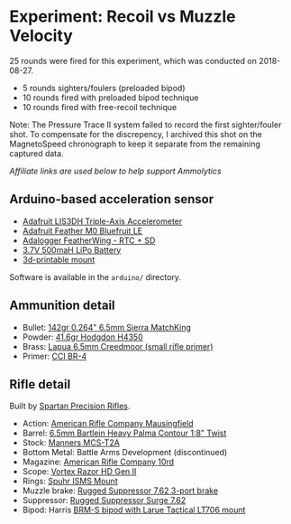 # Experiment: Recoil vs Muzzle Velocity

25 rounds were fired for this experiment, which was conducted on 2018-08-27.

- 5 rounds sighters/foulers (preloaded bipod)
- 10 rounds fired with preloaded bipod technique
- 10 rounds fired with free-recoil technique

Note: The Pressure Trace II system failed to record the first sighter/fouler shot. To compensate for the discrepency, I archived this shot on the MagnetoSpeed chronograph to keep it separate from the remaining captured data.

_Affiliate links are used below to help support Ammolytics_

## Arduino-based acceleration sensor

- [Adafruit LIS3DH Triple-Axis Accelerometer](https://amzn.to/2PASGsD)
- [Adafruit Feather M0 Bluefruit LE](https://amzn.to/2ryuGN1)
- [Adalogger FeatherWing - RTC + SD](https://amzn.to/2EsIelH)
- [3.7V 500maH LiPo Battery](https://amzn.to/2UASH3g)
- [3d-printable mount](https://grabcad.com/library/3-axis-acceleration-sensor-mount-1)

Software is available in the `arduino/` directory.


## Ammunition detail

- Bullet: [142gr 0.264" 6.5mm Sierra MatchKing](https://brownells.7eer.net/c/1284526/60594/1625?u=https%3A%2F%2Fwww.brownells.com%2Freloading%2Fbullets%2Frifle-bullets%2F6-5mm-0-264-142gr-hollow-point-boat-tail-100-box-sku749004963-34270-68520.aspx%3Fsku%3D749004963)
- Powder: [41.6gr Hodgdon H4350](https://brownells.7eer.net/c/1284526/60594/1625?u=https%3A%2F%2Fwww.brownells.com%2Freloading%2Fpowder%2Frifle-powder%2Fhodgdon-powder-h4350-8-lbs-sku749008040-34642-71189.aspx%3Fsku%3D749008040)
- Brass: [Lapua 6.5mm Creedmoor (small rifle primer)](https://brownells.7eer.net/c/1284526/60594/1625?u=https%3A%2F%2Fwww.brownells.com%2Freloading%2Fbrass%2Frifle-brass%2F6-5-creedmoor-brass-prod98328.aspx)
- Primer: [CCI BR-4](https://brownells.7eer.net/c/1284526/60594/1625?u=https%3A%2F%2Fwww.brownells.com%2Freloading%2Fprimers%2Frifle-primers%2Fbr4-small-rifle-benchrest-primers-1-000-box-sku749006109-40211-63472.aspx%3Fsku%3D749006109)


## Rifle detail

Built by [Spartan Precision Rifles](https://spartanrifles.com/).

- Action: [American Rifle Company Mausingfield](https://www.americanrifle.com/product/mausingfield-bolt-action/)
- Barrel: [6.5mm Bartlein Heavy Palma Contour 1:8" Twist]()
- Stock: [Manners MCS-T2A](https://mannersstocks.com/mcs-t2a-6967.html)
- Bottom Metal: Battle Arms Development (discontinued)
- Magazine: [American Rifle Company 10rd](https://www.americanrifle.com/product/arc-mag-10-round-7-62x51-308-win/)
- Scope: [Vortex Razor HD Gen II](https://brownells.7eer.net/c/1284526/60594/1625?u=https%3A%2F%2Fwww.brownells.com%2Foptics-mounting%2Fscopes%2Frifle-scopes%2Frazor-hd-gen-ii-4-5-27x56mm-scope-ffp-ebr-1c-mrad-reticle-prod101355.aspx)
- Rings: [Spuhr ISMS Mount](https://brownells.7eer.net/c/1284526/60594/1625?u=https%3A%2F%2Fwww.brownells.com%2Foptics-mounting%2Frings-mounts-amp-bases%2Fmount-sets%2Fisms-picatinny-mounts-prod54837.aspx)
- Muzzle brake: [Rugged Suppressor 7.62 3-port brake](https://ruggedsuppressors.com/product/7-62-muzzle-brake/)
- Suppressor: [Rugged Suppressor Surge 7.62](https://ruggedsuppressors.com/product/surge-762/)
- Bipod: Harris [BRM-S bipod with Larue Tactical LT706 mount](https://www.larue.com/products/harris-bipod-brm-s-and-lt706-qd-swivel-mount-combo/)
